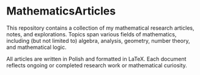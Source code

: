 # MathematicsArticles
This repository contains a collection of my mathematical research articles, notes, and explorations. Topics span various fields of mathematics, including (but not limited to) algebra, analysis, geometry, number theory, and mathematical logic.

All articles are written in Polish and formatted in LaTeX. Each document reflects ongoing or completed research work or mathematical curiosity.
